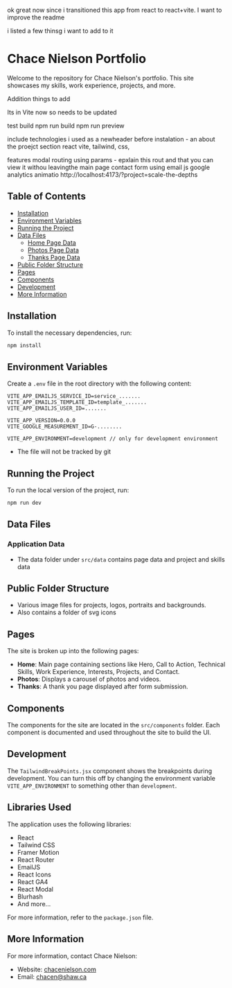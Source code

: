 
ok great now since i transitioned this app from react to react+vite. I want to improve the readme 

i listed a few thinsg i want to add to it




# Chace Nielson Portfolio

Welcome to the repository for Chace Nielson's portfolio. This site showcases my skills, work experience, projects, and more.



Addition things to add

Its in Vite now so needs to be updated

test build 
npm run build 
npm run preview


include technologies i used as a newheader before instalation - an about the proejct section
react vite, tailwind, css, 

features
modal routing using params - epxlain this rout and that you can view it withou leavingthe main page
contact form using email js
google analytics 
animatio
http://localhost:4173/?project=scale-the-depths


## Table of Contents

- [Installation](#installation)
- [Environment Variables](#environment-variables)
- [Running the Project](#running-the-project)
- [Data Files](#data-files)
  - [Home Page Data](#home-page-data)
  - [Photos Page Data](#photos-page-data)
  - [Thanks Page Data](#thanks-page-data)
- [Public Folder Structure](#public-folder-structure)
- [Pages](#pages)
- [Components](#components)
- [Development](#development)
- [More Information](#more-information)

## Installation

To install the necessary dependencies, run:

```bash
npm install
```

## Environment Variables

Create a `.env` file in the root directory with the following content:

```env
VITE_APP_EMAILJS_SERVICE_ID=service_.......
VITE_APP_EMAILJS_TEMPLATE_ID=template_.......
VITE_APP_EMAILJS_USER_ID=.......

VITE_APP_VERSION=0.0.0
VITE_GOOGLE_MEASUREMENT_ID=G-........

VITE_APP_ENVIRONMENT=development // only for development environment
```
- The file will not be tracked by git

## Running the Project

To run the local version of the project, run:

```bash
npm run dev
```

## Data Files

### Application Data

- The data folder under `src/data` contains page data and project and skills data

## Public Folder Structure

- Various image files for projects, logos, portraits and backgrounds.
- Also contains a folder of svg icons

## Pages

The site is broken up into the following pages:

- **Home**: Main page containing sections like Hero, Call to Action, Technical Skills, Work Experience, Interests, Projects, and Contact.
- **Photos**: Displays a carousel of photos and videos.
- **Thanks**: A thank you page displayed after form submission.

## Components

The components for the site are located in the `src/components` folder. Each component is documented and used throughout the site to build the UI.

## Development

The `TailwindBreakPoints.jsx` component shows the breakpoints during development. You can turn this off by changing the environment variable `VITE_APP_ENVIRONMENT` to something other than `development`.

## Libraries Used

The application uses the following libraries:

- React
- Tailwind CSS
- Framer Motion
- React Router
- EmailJS
- React Icons
- React GA4
- React Modal
- Blurhash
- And more...

For more information, refer to the `package.json` file.

## More Information

For more information, contact Chace Nielson:

- Website: [chacenielson.com](https://chacenielson.com)
- Email: [chacen@shaw.ca](mailto:chacen@shaw.ca)
